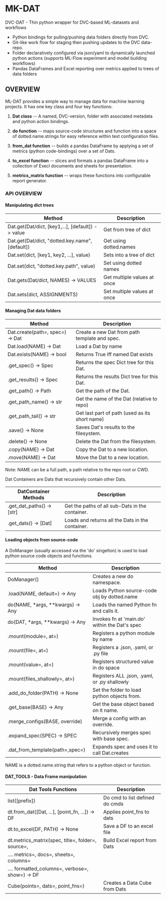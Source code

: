 # MK-DAT

DVC-DAT - Thin python wrapper for DVC-based ML-datasets and workflows
- Python bindings for pulling/pushing data folders directly from DVC.
- Git-like work flow for staging then pushing updates to the DVC data-repo.
- Folder declaratively configured via json/yaml to dynamically launched python actions
  (supports ML-Flow experiment and model building workflows)
- Pandas DataFrames and Excel reporting over metrics applied to trees of data folders



## OVERVIEW

ML-DAT provides a simple way to manage data for machine learning projects.
It has one key class and four key functions:

1. **Dat class** -- A named, DVC-version, folder with associated metadata and 
    python action bindings.

2. **do function** -- maps source-code structures and function into a space of 
   dotted.name.strings for easy reference within text configuration files.

3. **from_dat function** -- builds a pandas DataFrame by applying a set of 
   metrics (python code-bindings) over a set of Dats.

4. **to_excel function** -- slices and formats a pandas DataFrame into a collection 
   of Execl documents and sheets for presentation.
   
5. **metrics_matrix function** -- wraps these functions into configurable report 
   generator.


### API OVERVIEW

#### Manipulating dict trees

| Method                                            | Description                 |
|---------------------------------------------------|-----------------------------|
| Dat.get(Dat/dict, [key1,...], [default]) -> value | Get from tree of dict       |
| Dat.get(Dat/dict, "dotted.key.name", [default])   | Get using dotted.names      |
| Dat.set(dict, [key1, key2, ...], value)           | Sets into a tree of dict    |
| Dat.set(dict, "dotted.key.path", value)           | Set using dotted names      |
| Dat.gets(Dat/dict, NAMES) -> VALUES               | Get multiple values at once |
| Dat.sets(dict, ASSIGNMENTS)                       | Set multiple values at once |


#### Managing Dat data folders

| Method                          | Description                                    |
|---------------------------------|------------------------------------------------|
| Dat.create(path=, spec=) -> Dat | Create a new Dat from path template and spec.  |
| Dat.load(NAME) -> Dat           | Load a Dat by name                             |
| Dat.exists(NAME) -> bool        | Returns True iff named Dat exists              |
| .get_spec() -> Spec             | Returns the spec Dict tree for this Dat.       |
| .get_results() -> Spec          | Returns the results Dict tree for this Dat.    |
| .get_path() -> Path             | Get the path of the Dat.                       |
| .get_path_name() -> str         | Get the name of the Dat (relative to repo)     |
| .get_path_tail() -> str         | Get last part of path (used as its short name) |
| .save() -> None                 | Saves Dat's results to the filesystem.         |
| .delete() -> None               | Delete the Dat from the filesystem.            |
| .copy(NAME) -> Dat              | Copy the Dat to a new location.                |
| .move(NAME) -> Dat              | Move the Dat to a new location.                |

Note: NAME can be a full path, a path relative to the repo root or CWD.


Dat Containers are Dats that recursively contain other Dats.

| DatContainer Methods      | Description                                      |
|---------------------------|--------------------------------------------------|
| .get_dat_paths() -> [str] | Get the paths of all sub-Dats in the container.  |
| .get_dats() -> [Dat]      | Loads and returns all the Dats in the container. |


#### Loading objects from source-code

A DoManager (usually accessed via the 'do' singelton) is used to load python 
source code objects and functions.

| Method                           | Description                                   |
|----------------------------------|-----------------------------------------------|
| DoManager()                      | Creates a new do namespace.                   |
| .load(NAME, default=) -> Any     | Loads Python source-code obj by dotted.name   |
| do(NAME, *args, **kwargs) -> Any | Loads the named Python fn and calls it.       |
| do(DAT, *args, **kwargs) -> Any  | Invokes fn at 'main.do' within the Dat's spec |
| .mount(module=, at=)             | Registers a python module by name             |
| .mount(file=, at=)               | Registers a .json, .yaml, or .py file         |
| .mount(value=, at=)              | Registers structured value in do space        |
| .mount(files_shallowly=, at=)    | Registers ALL .json, .yaml, or .py shallowly  | 
| .add_do_folder(PATH) -> None     | Set the folder to load python objects from.   |
| .get_base(BASE) -> Any           | Get the base object based on it name.         |
| .merge_configs(BASE, override)   | Merge a config with an override.              |
| .expand_spec(SPEC) -> SPEC       | Recursively merges spec with base spec.       |
| .dat_from_template(path=,spec=)  | Expands spec and uses it to call Dat.creates  |

NAME is a dotted.name.string that refers to a python object or function.

#### DAT_TOOLS - Data Frame manipulation

| Dat Tools Functions                               | Description                    |
|---------------------------------------------------|--------------------------------|
| list([prefix])                                    | Do cmd to list defined do cmds |
| dt.from_dat([Dat, ...], [point_fn, ...]) -> DF    | Applies point_fns to dats      |
| dt.to_excel(DF, PATH) -> None                     | Save a DF to an excel file     |
| dt.metrics_matrix(spec, title=, folder=, source=, | Build Excel report from Dats   |
| ....  metrics=, docs=, sheets=, columns=          |                                |
| ....  formatted_columns=, verbose=, show=) -> DF  |                                |
| Cube(points=, dats=, point_fns=)                  | Creates a Data Cube from Dats  |


    

